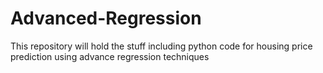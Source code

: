 # Advanced-Regression
This repository will hold the stuff including python code for housing price prediction using advance regression techniques
